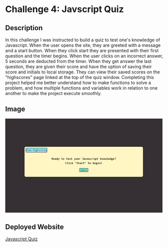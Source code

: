 # Challenge 4: Javscript Quiz

## Description

In this challenge I was instructed to build a quiz to test one's knowledge of Javascript. When the user opens the site, they are greeted with a message and a start button. When they click start they are presented with their first question and the timer begins. When the user clicks on an incorrect answer, 5 seconds are deducted from the timer. When they get answer the last question, they are given their score and have the option of saving their score and initials to local storage. They can view their saved scores on the "highscores" page linked at the top of the quiz window. Completing this project helped me better understand how to make functions to solve a problem, and how multiple functions and variables work in relation to one another to make the project execute smoothly.

## Image

<img src="./assets/screenshot.png" width=500px>

## Deployed Website

<a href="https://pinkywiththebrain.github.io/javascriptquiz-challenge-4.2/">Javascript Quiz</a>